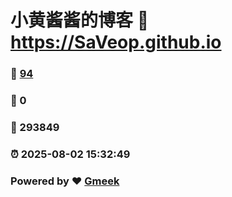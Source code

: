 # 小黄酱酱的博客 :link: https://SaVeop.github.io 
### :page_facing_up: [94](https://SaVeop.github.io/tag.html) 
### :speech_balloon: 0 
### :hibiscus: 293849 
### :alarm_clock: 2025-08-02 15:32:49 
### Powered by :heart: [Gmeek](https://github.com/Meekdai/Gmeek)
